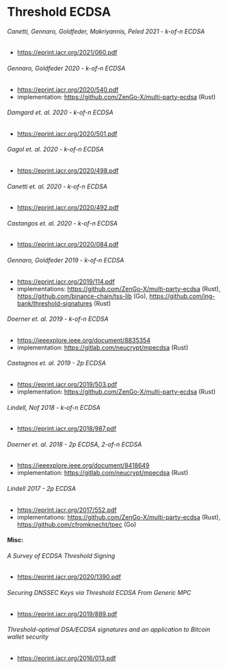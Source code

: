 # Threshold ECDSA

###### Canetti, Gennaro, Goldfeder, Makriyannis, Peled 2021 - k-of-n ECDSA
* https://eprint.iacr.org/2021/060.pdf


###### Gennaro, Goldfeder 2020 - k-of-n ECDSA
* https://eprint.iacr.org/2020/540.pdf
* implementation: https://github.com/ZenGo-X/multi-party-ecdsa (Rust)


###### Damgard et. al. 2020 - k-of-n ECDSA
* https://eprint.iacr.org/2020/501.pdf


###### Gagol et. al. 2020 - k-of-n ECDSA
* https://eprint.iacr.org/2020/498.pdf


###### Canetti et. al. 2020 - k-of-n ECDSA
* https://eprint.iacr.org/2020/492.pdf


###### Castangos et. al. 2020 - k-of-n ECDSA
* https://eprint.iacr.org/2020/084.pdf


###### Gennaro, Goldfeder 2019 - k-of-n ECDSA
* https://eprint.iacr.org/2019/114.pdf
* implementations: https://github.com/ZenGo-X/multi-party-ecdsa (Rust),
https://github.com/binance-chain/tss-lib (Go), https://github.com/ing-bank/threshold-signatures (Rust)


###### Doerner et. al. 2019 - k-of-n ECDSA
* https://ieeexplore.ieee.org/document/8835354
* implementation: https://gitlab.com/neucrypt/mpecdsa (Rust)


###### Castagnos et. al. 2019 - 2p ECDSA
* https://eprint.iacr.org/2019/503.pdf
* implementation: https://github.com/ZenGo-X/multi-party-ecdsa (Rust)

###### Lindell, Nof 2018 - k-of-n ECDSA
* https://eprint.iacr.org/2018/987.pdf

###### Doerner et. al. 2018 - 2p ECDSA, 2-of-n ECDSA
* https://ieeexplore.ieee.org/document/8418649
* implementation: https://gitlab.com/neucrypt/mpecdsa (Rust)


###### Lindell 2017 - 2p ECDSA
* https://eprint.iacr.org/2017/552.pdf
* implementations: https://github.com/ZenGo-X/multi-party-ecdsa (Rust),
https://github.com/cfromknecht/tpec (Go)


#### Misc:
###### A Survey of ECDSA Threshold Signing
* https://eprint.iacr.org/2020/1390.pdf

###### Securing DNSSEC Keys via Threshold ECDSA From Generic MPC
* https://eprint.iacr.org/2019/889.pdf

###### Threshold-optimal DSA/ECDSA signatures and an application to Bitcoin wallet security
* https://eprint.iacr.org/2016/013.pdf

